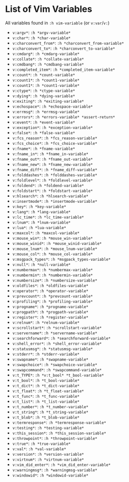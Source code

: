 # List of Vim Variables
All variables found in `:h vim-variable` (or `v:var`/`v:`)
* `v:argv*`: `:h *argv-variable*`                   
* `v:char*`: `:h *char-variable*`
* `v:charconvert_from*`: `:h *charconvert_from-variable*`
* `v:charconvert_to*`: `:h *charconvert_to-variable*`
* `v:cmdarg*`: `:h *cmdarg-variable*`
* `v:collate*`: `:h *collate-variable*`
* `v:cmdbang*`: `:h *cmdbang-variable*`
* `v:completed_item*`: `:h *completed_item-variable*`
* `v:count*`: `:h *count-variable*`
* `v:count1*`: `:h *count1-variable*`
* `v:count1*`: `:h *count1-variable*`
* `v:ctype*`: `:h *ctype-variable*`
* `v:dying*`: `:h *dying-variable*`
* `v:exiting*`: `:h *exiting-variable*`
* `v:echospace*`: `:h *echospace-variable*`
* `v:errmsg*`: `:h *errmsg-variable*`
* `v:errors*`: `:h *errors-variable* *assert-return*`
* `v:event*`: `:h *event-variable*`
* `v:exception*`: `:h *exception-variable*`
* `v:false*`: `:h *false-variable*`
* `v:fcs_reason*`: `:h *fcs_reason-variable*`
* `v:fcs_choice*`: `:h *fcs_choice-variable*`
* `v:fname*`: `:h *fname-variable*`
* `v:fname_in*`: `:h *fname_in-variable*`
* `v:fname_out*`: `:h *fname_out-variable*`
* `v:fname_new*`: `:h *fname_new-variable*`
* `v:fname_diff*`: `:h *fname_diff-variable*`
* `v:folddashes*`: `:h *folddashes-variable*`
* `v:foldlevel*`: `:h *foldlevel-variable*`
* `v:foldend*`: `:h *foldend-variable*`
* `v:foldstart*`: `:h *foldstart-variable*`
* `v:hlsearch*`: `:h *hlsearch-variable*`
* `v:insertmode*`: `:h *insertmode-variable*`
* `v:key*`: `:h *key-variable*`
* `v:lang*`: `:h *lang-variable*`
* `v:lc_time*`: `:h *lc_time-variable*`
* `v:lnum*`: `:h *lnum-variable*`
* `v:lua*`: `:h *lua-variable*`
* `v:maxcol*`: `:h *maxcol-variable*`
* `v:mouse_win*`: `:h *mouse_win-variable*`
* `v:mouse_winid*`: `:h *mouse_winid-variable*`
* `v:mouse_lnum*`: `:h *mouse_lnum-variable*`
* `v:mouse_col*`: `:h *mouse_col-variable*`
* `v:msgpack_types*`: `:h *msgpack_types-variable*`
* `v:null*`: `:h *null-variable*`
* `v:numbermax*`: `:h *numbermax-variable*`
* `v:numbermin*`: `:h *numbermin-variable*`
* `v:numbersize*`: `:h *numbersize-variable*`
* `v:oldfiles*`: `:h *oldfiles-variable*`
* `v:operator*`: `:h *operator-variable*`
* `v:prevcount*`: `:h *prevcount-variable*`
* `v:profiling*`: `:h *profiling-variable*`
* `v:progname*`: `:h *progname-variable*`
* `v:progpath*`: `:h *progpath-variable*`
* `v:register*`: `:h *register-variable*`
* `v:relnum*`: `:h *relnum-variable*`
* `v:scrollstart*`: `:h *scrollstart-variable*`
* `v:servername*`: `:h *servername-variable*`
* `v:searchforward*`: `:h *searchforward-variable*`
* `v:shell_error*`: `:h *shell_error-variable*`
* `v:statusmsg*`: `:h *statusmsg-variable*`
* `v:stderr*`: `:h *stderr-variable*`
* `v:swapname*`: `:h *swapname-variable*`
* `v:swapchoice*`: `:h *swapchoice-variable*`
* `v:swapcommand*`: `:h *swapcommand-variable*`
* `v:t_TYPE*`: `:h *v:t_bool* *t_bool-variable*`
* `v:t_bool*`: `:h *t_bool-variable*`
* `v:t_dict*`: `:h *t_dict-variable*`
* `v:t_float*`: `:h *t_float-variable*`
* `v:t_func*`: `:h *t_func-variable*`
* `v:t_list*`: `:h *t_list-variable*`
* `v:t_number*`: `:h *t_number-variable*`
* `v:t_string*`: `:h *t_string-variable*`
* `v:t_blob*`: `:h *t_blob-variable*`
* `v:termresponse*`: `:h *termresponse-variable*`
* `v:testing*`: `:h *testing-variable*`
* `v:this_session*`: `:h *this_session-variable*`
* `v:throwpoint*`: `:h *throwpoint-variable*`
* `v:true*`: `:h *true-variable*`
* `v:val*`: `:h *val-variable*`
* `v:version*`: `:h *version-variable*`
* `v:virtnum*`: `:h *virtnum-variable*`
* `v:vim_did_enter*`: `:h *vim_did_enter-variable*`
* `v:warningmsg*`: `:h *warningmsg-variable*`
* `v:windowid*`: `:h *windowid-variable*`
